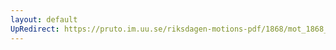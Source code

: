```yaml
---
layout: default
UpRedirect: https://pruto.im.uu.se/riksdagen-motions-pdf/1868/mot_1868__ak__266.pdf
---
```

